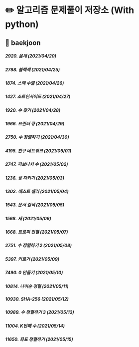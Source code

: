 # :pencil2: 알고리즘 문제풀이 저장소 (With python)

## :blue_book: baekjoon
##### 2920. 음계 (2021/04/20)
##### 2798. 블랙잭 (2021/04/25)
##### 1874. 스택 수열 (2021/04/26)
##### 1427. 소트인사이드 (2021/04/27)
##### 1920. 수 찾기 (2021/04/28)
##### 1966. 프린터 큐 (2021/04/29)
##### 2750. 수 정렬하기 (2021/04/30)
##### 4195. 친구 네트워크 (2021/05/01)
##### 2747. 피보나치 수 (2021/05/02)
##### 1236. 성 지키기 (2021/05/03)
##### 1302. 베스트 셀러 (2021/05/04)
##### 1543. 문서 검색 (2021/05/05)
##### 1568. 새 (2021/05/06)
##### 1668. 트로피 진열 (2021/05/07)
##### 2751. 수 정렬하기 2 (2021/05/08)
##### 5397. 키로거 (2021/05/09)
##### 7490. 0 만들기 (2021/05/10)
##### 10814. 나이순 정렬 (2021/05/11)
##### 10930. SHA-256 (2021/05/12)
##### 10989. 수 정렬하기 3 (2021/05/13)
##### 11004. K번째 수 (2021/05/14)
##### 11650. 좌표 정렬하기 (2021/05/15)
